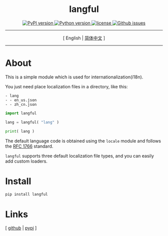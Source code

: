 <div align = "center" >
    <h1>langful</h1>
    <a href = "https://pypi.org/project/langful" >
        <img alt = "PyPI version" src = "https://img.shields.io/pypi/v/langful?color=blue" >
    </a>
    <a href = "https://www.python.org" >
        <img alt = "Python version" src = "https://img.shields.io/badge/python-3.10+-blue" >
    </a>
    <a href = "https://opensource.org/license/mit" >
        <img alt = "license" src = "https://img.shields.io/badge/license-MIT-blue" >
    </a>
    <a href = "https://github.com/cueavy/langful" >
        <img alt = "Github issues" src = "https://img.shields.io/github/issues/cueavy/langful?color=blue" >
    </a>
    <hr>
        <p>[ English | <a href = "./README-zh_cn.md" >简体中文</a> ]</p>
    <hr>
</div>

# About

This is a simple module which is used for internationalization(i18n).

You just need place localization files in a directory, like this:

```
- lang
- - en_us.json
- - zh_cn.json
```

```python
import langful

lang = langful( "lang" )

print( lang )

```

The default language code is obtained using the `locale` module and follows the [RFC 1766](https://datatracker.ietf.org/doc/html/rfc1766.html) standard.

`langful` supports three default localization file types, and you can easily add custom loaders.

# Install

`pip install langful`

# Links

[
[github](https://github.com/cueavy/langful)
|
[pypi](https://pypi.org/project/langful)
]
